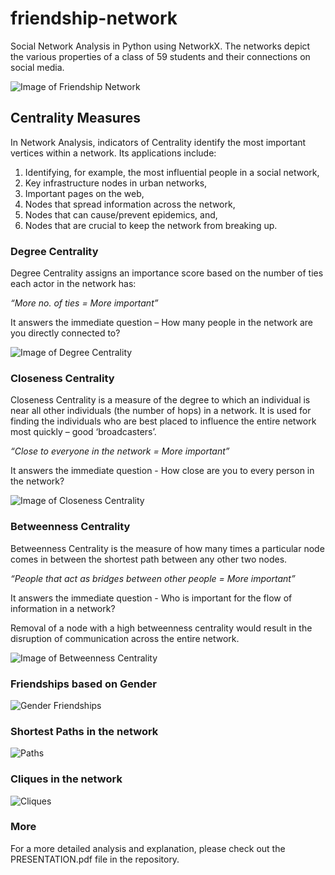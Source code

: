 # friendship-network
Social Network Analysis in Python using NetworkX. The networks depict the various properties of a class of 59 students and their connections on social media.

![Image of Friendship Network](https://github.com/pranavmswamy/friendship-network/blob/master/sna_network.png)

## Centrality Measures
In Network Analysis, indicators of Centrality identify the most important vertices within a network. Its applications include:
1. Identifying, for example, the most influential people in a social network,
2. Key infrastructure nodes in urban networks, 
3. Important pages on the web, 
4. Nodes that spread information across the network, 
5. Nodes that can cause/prevent epidemics, and,
6. Nodes that are crucial to keep the network from breaking up.

### Degree Centrality

Degree Centrality assigns an importance score based on the number of ties each actor in the network has:

*“More no. of ties = More important”*

It answers the immediate question – How many people in the network are you directly connected to?

![Image of Degree Centrality](https://github.com/pranavmswamy/friendship-network/blob/master/DegreeDistributionFacebook.png)

### Closeness Centrality

Closeness Centrality is a measure of the degree to which an individual is near all other individuals (the number of hops) in a network. It is used for finding the individuals who are best placed to influence the entire network most quickly – good ‘broadcasters’.

*“Close to everyone in the network = More important”*

It answers the immediate question - How close are you to every person in the network?

![Image of Closeness Centrality](https://github.com/pranavmswamy/friendship-network/blob/master/ClosenessCentralityFacebook.png)

### Betweenness Centrality 

Betweenness Centrality is the measure of how many times a particular node comes in between the shortest path between any other two nodes. 

*“People that act as bridges between other people = More important”*

It answers the immediate question - Who is important for the flow of information in a network?

Removal of a node with a high betweenness centrality would result in the disruption of communication across the entire network.

![Image of Betweenness Centrality](https://github.com/pranavmswamy/friendship-network/blob/master/HighBeweennessCentrality.png)

### Friendships based on Gender
![Gender Friendships](https://github.com/pranavmswamy/friendship-network/blob/master/genderFriendships.png)

### Shortest Paths in the network
![Paths](https://github.com/pranavmswamy/friendship-network/blob/master/Paths'.png)

### Cliques in the network
![Cliques](https://github.com/pranavmswamy/friendship-network/blob/master/Cliques.png)

### More
For a more detailed analysis and explanation, please check out the PRESENTATION.pdf file in the repository.
